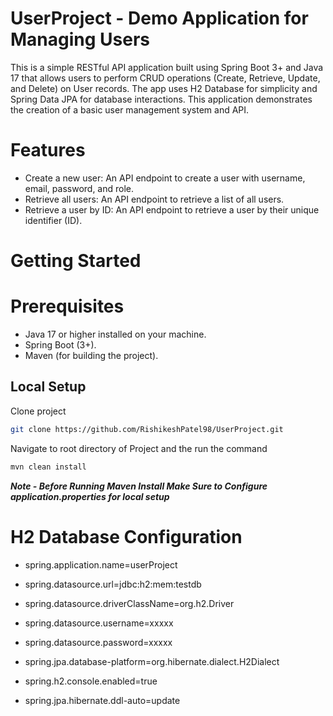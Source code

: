 # UserProject - Demo Application for Managing Users
This is a simple RESTful API application built using Spring Boot 3+ and Java 17 that allows users to perform CRUD operations (Create, Retrieve, Update, and Delete) on User records. The app uses H2 Database for simplicity and Spring Data JPA for database interactions. This application demonstrates the creation of a basic user management system and API.

# Features
- Create a new user: An API endpoint to create a user with username, email, password, and role.
- Retrieve all users: An API endpoint to retrieve a list of all users.
- Retrieve a user by ID: An API endpoint to retrieve a user by their unique identifier (ID).

# Getting Started
# Prerequisites
  - Java 17 or higher installed on your machine.
  - Spring Boot (3+).
  - Maven (for building the project).

## Local Setup
Clone project
```bash
git clone https://github.com/RishikeshPatel98/UserProject.git
```

Navigate to root directory of Project and the run the command
```bash
mvn clean install
```

***Note - Before Running Maven Install Make Sure to Configure application.properties for local setup***

# H2 Database Configuration
- spring.application.name=userProject

- spring.datasource.url=jdbc:h2:mem:testdb
- spring.datasource.driverClassName=org.h2.Driver
- spring.datasource.username=xxxxx
- spring.datasource.password=xxxxx
- spring.jpa.database-platform=org.hibernate.dialect.H2Dialect
- spring.h2.console.enabled=true
- spring.jpa.hibernate.ddl-auto=update


